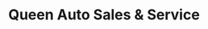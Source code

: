 ---
title: "Queen Auto Sales & Service"
url: /denver/queen-auto-sales-und-service/
shop: Autohaus
---